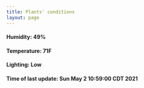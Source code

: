 ```yaml
---
title: Plants' conditions
layout: page
---
```



#### Humidity: 49%
#### Temperature: 71F
#### Lighting: Low
#### Time of last update: Sun May  2 10:59:00 CDT 2021
